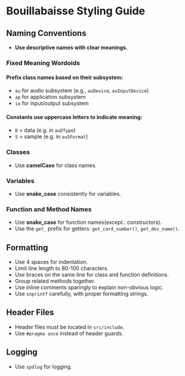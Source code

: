 # Bouillabaisse Styling Guide

## Naming Conventions
* **Use descriptive names with clear meanings.**

### Fixed Meaning Wordoids
#### Prefix class names based on their subsystem:
  * `au` for audio subsystem (e.g., `auDevice`, `auInputDevice`)
  * `ap` for application subsystem
  * `io` for input/output subsystem
#### Constants use uppercase letters to indicate meaning:
  * `D` = data (e.g. in `auDType`)
  * `S` = sample (e.g. in `auSFormat`)

### Classes

* Use **camelCase** for class names.

### Variables

* Use **snake\_case** consistently for variables.

### Function and Method Names

* Use **snake\_case** for function names(except.: constructors).
* Use the `get_` prefix for getters: `get_card_number()`, `get_dev_name()`.

## Formatting
* Use 4 spaces for indentation.
* Limit line length to 80-100 characters.
* Use braces on the same line for class and function definitions.
* Group related methods together.
* Use inline comments sparingly to explain non-obvious logic.
* Use `snprintf` carefully, with proper formatting strings.

## Header Files
* Header files must be located in `src/include`.
* Use `#pragma once` instead of header guards.

## Logging
* Use `spdlog` for logging.
